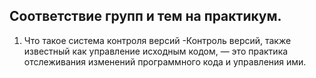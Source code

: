 ## Соответствие групп и тем на практикум.

1. Что такое система контроля версий -Контроль версий, также известный как управление исходным кодом, — это практика отслеживания изменений программного кода и управления ими. 
